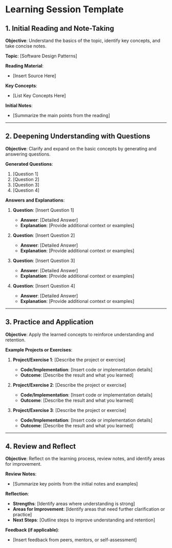 # Learning Session Template

## 1. Initial Reading and Note-Taking

**Objective**: Understand the basics of the topic, identify key concepts, and take concise notes.

**Topic**: [Software Design Patterns]

**Reading Material**:

- [Insert Source Here]

**Key Concepts**:

- [List Key Concepts Here]

**Initial Notes**:

- [Summarize the main points from the reading]

---

## 2. Deepening Understanding with Questions

**Objective**: Clarify and expand on the basic concepts by generating and answering questions.

**Generated Questions**:

1. [Question 1]
2. [Question 2]
3. [Question 3]
4. [Question 4]

**Answers and Explanations**:

1. **Question**: [Insert Question 1]

   - **Answer**: [Detailed Answer]
   - **Explanation**: [Provide additional context or examples]

2. **Question**: [Insert Question 2]

   - **Answer**: [Detailed Answer]
   - **Explanation**: [Provide additional context or examples]

3. **Question**: [Insert Question 3]

   - **Answer**: [Detailed Answer]
   - **Explanation**: [Provide additional context or examples]

4. **Question**: [Insert Question 4]
   - **Answer**: [Detailed Answer]
   - **Explanation**: [Provide additional context or examples]

---

## 3. Practice and Application

**Objective**: Apply the learned concepts to reinforce understanding and retention.

**Example Projects or Exercises**:

1. **Project/Exercise 1**: [Describe the project or exercise]

   - **Code/Implementation**: [Insert code or implementation details]
   - **Outcome**: [Describe the result and what you learned]

2. **Project/Exercise 2**: [Describe the project or exercise]

   - **Code/Implementation**: [Insert code or implementation details]
   - **Outcome**: [Describe the result and what you learned]

3. **Project/Exercise 3**: [Describe the project or exercise]
   - **Code/Implementation**: [Insert code or implementation details]
   - **Outcome**: [Describe the result and what you learned]

---

## 4. Review and Reflect

**Objective**: Reflect on the learning process, review notes, and identify areas for improvement.

**Review Notes**:

- [Summarize key points from the initial notes and examples]

**Reflection**:

- **Strengths**: [Identify areas where understanding is strong]
- **Areas for Improvement**: [Identify areas that need further clarification or practice]
- **Next Steps**: [Outline steps to improve understanding and retention]

**Feedback (if applicable)**:

- [Insert feedback from peers, mentors, or self-assessment]
